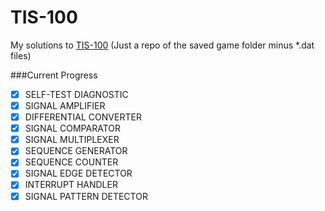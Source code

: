 # TIS-100

My solutions to <a href="https://en.wikipedia.org/wiki/TIS-100">TIS-100</a>
(Just a repo of the saved game folder minus *.dat files)

###Current Progress
- [x] SELF-TEST DIAGNOSTIC
- [x] SIGNAL AMPLIFIER
- [x] DIFFERENTIAL CONVERTER
- [x] SIGNAL COMPARATOR
- [x] SIGNAL MULTIPLEXER
- [x] SEQUENCE GENERATOR
- [x] SEQUENCE COUNTER
- [x] SIGNAL EDGE DETECTOR
- [x] INTERRUPT HANDLER
- [x] SIGNAL PATTERN DETECTOR
